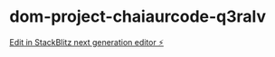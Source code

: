 # dom-project-chaiaurcode-q3ralv

[Edit in StackBlitz next generation editor ⚡️](https://stackblitz.com/~/github.com/bytesizedshrey/dom-project-chaiaurcode-q3ralv)